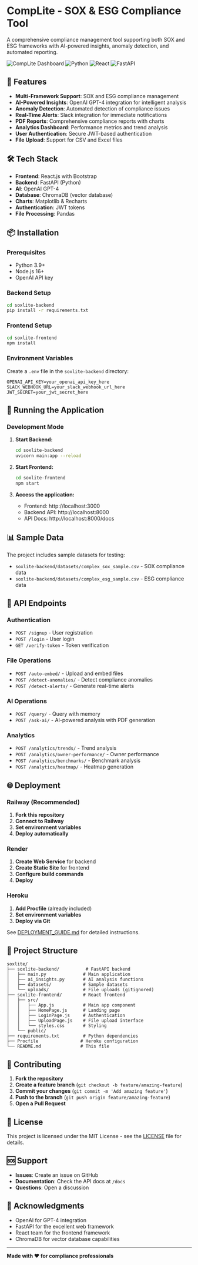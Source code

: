 # CompLite - SOX & ESG Compliance Tool

A comprehensive compliance management tool supporting both SOX and ESG frameworks with AI-powered insights, anomaly detection, and automated reporting.

![CompLite Dashboard](https://img.shields.io/badge/Status-Production%20Ready-green)
![Python](https://img.shields.io/badge/Python-3.9+-blue)
![React](https://img.shields.io/badge/React-18.2.0-blue)
![FastAPI](https://img.shields.io/badge/FastAPI-0.104.1-green)

## 🚀 Features

- **Multi-Framework Support**: SOX and ESG compliance management
- **AI-Powered Insights**: OpenAI GPT-4 integration for intelligent analysis
- **Anomaly Detection**: Automated detection of compliance issues
- **Real-Time Alerts**: Slack integration for immediate notifications
- **PDF Reports**: Comprehensive compliance reports with charts
- **Analytics Dashboard**: Performance metrics and trend analysis
- **User Authentication**: Secure JWT-based authentication
- **File Upload**: Support for CSV and Excel files

## 🛠️ Tech Stack

- **Frontend**: React.js with Bootstrap
- **Backend**: FastAPI (Python)
- **AI**: OpenAI GPT-4
- **Database**: ChromaDB (vector database)
- **Charts**: Matplotlib & Recharts
- **Authentication**: JWT tokens
- **File Processing**: Pandas

## 📦 Installation

### Prerequisites

- Python 3.9+
- Node.js 16+
- OpenAI API key

### Backend Setup

```bash
cd soxlite-backend
pip install -r requirements.txt
```

### Frontend Setup

```bash
cd soxlite-frontend
npm install
```

### Environment Variables

Create a `.env` file in the `soxlite-backend` directory:

```env
OPENAI_API_KEY=your_openai_api_key_here
SLACK_WEBHOOK_URL=your_slack_webhook_url_here
JWT_SECRET=your_jwt_secret_here
```

## 🚀 Running the Application

### Development Mode

1. **Start Backend:**
   ```bash
   cd soxlite-backend
   uvicorn main:app --reload
   ```

2. **Start Frontend:**
   ```bash
   cd soxlite-frontend
   npm start
   ```

3. **Access the application:**
   - Frontend: http://localhost:3000
   - Backend API: http://localhost:8000
   - API Docs: http://localhost:8000/docs

## 📊 Sample Data

The project includes sample datasets for testing:

- `soxlite-backend/datasets/complex_sox_sample.csv` - SOX compliance data
- `soxlite-backend/datasets/complex_esg_sample.csv` - ESG compliance data

## 🔧 API Endpoints

### Authentication
- `POST /signup` - User registration
- `POST /login` - User login
- `GET /verify-token` - Token verification

### File Operations
- `POST /auto-embed/` - Upload and embed files
- `POST /detect-anomalies/` - Detect compliance anomalies
- `POST /detect-alerts/` - Generate real-time alerts

### AI Operations
- `POST /query/` - Query with memory
- `POST /ask-ai/` - AI-powered analysis with PDF generation

### Analytics
- `POST /analytics/trends/` - Trend analysis
- `POST /analytics/owner-performance/` - Owner performance
- `POST /analytics/benchmarks/` - Benchmark analysis
- `POST /analytics/heatmap/` - Heatmap generation

## 🌐 Deployment

### Railway (Recommended)

1. **Fork this repository**
2. **Connect to Railway**
3. **Set environment variables**
4. **Deploy automatically**

### Render

1. **Create Web Service** for backend
2. **Create Static Site** for frontend
3. **Configure build commands**
4. **Deploy**

### Heroku

1. **Add Procfile** (already included)
2. **Set environment variables**
3. **Deploy via Git**

See [DEPLOYMENT_GUIDE.md](DEPLOYMENT_GUIDE.md) for detailed instructions.

## 📁 Project Structure

```
soxlite/
├── soxlite-backend/          # FastAPI backend
│   ├── main.py              # Main application
│   ├── ai_insights.py       # AI analysis functions
│   ├── datasets/            # Sample datasets
│   └── uploads/             # File uploads (gitignored)
├── soxlite-frontend/        # React frontend
│   ├── src/
│   │   ├── App.js           # Main app component
│   │   ├── HomePage.js      # Landing page
│   │   ├── LoginPage.js     # Authentication
│   │   ├── UploadPage.js    # File upload interface
│   │   └── styles.css       # Styling
│   └── public/
├── requirements.txt         # Python dependencies
├── Procfile                # Heroku configuration
└── README.md               # This file
```

## 🤝 Contributing

1. **Fork the repository**
2. **Create a feature branch** (`git checkout -b feature/amazing-feature`)
3. **Commit your changes** (`git commit -m 'Add amazing feature'`)
4. **Push to the branch** (`git push origin feature/amazing-feature`)
5. **Open a Pull Request**

## 📝 License

This project is licensed under the MIT License - see the [LICENSE](LICENSE) file for details.

## 🆘 Support

- **Issues**: Create an issue on GitHub
- **Documentation**: Check the API docs at `/docs`
- **Questions**: Open a discussion

## 🙏 Acknowledgments

- OpenAI for GPT-4 integration
- FastAPI for the excellent web framework
- React team for the frontend framework
- ChromaDB for vector database capabilities

---

**Made with ❤️ for compliance professionals** 